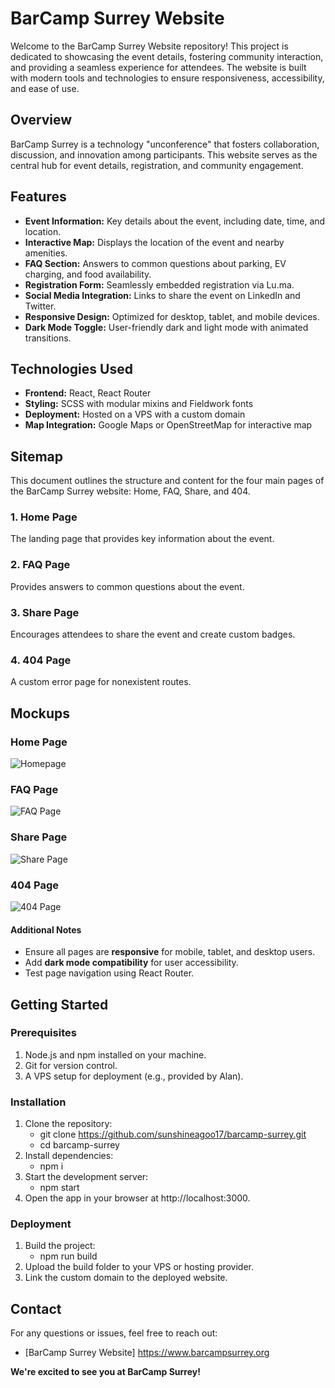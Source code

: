 # BarCamp Surrey Website

Welcome to the BarCamp Surrey Website repository! This project is dedicated to showcasing the event details, fostering community interaction, and providing a seamless experience for attendees. The website is built with modern tools and technologies to ensure responsiveness, accessibility, and ease of use.

## Overview

BarCamp Surrey is a technology "unconference" that fosters collaboration, discussion, and innovation among participants. This website serves as the central hub for event details, registration, and community engagement.

## Features

- **Event Information:** Key details about the event, including date, time, and location.
- **Interactive Map:** Displays the location of the event and nearby amenities.
- **FAQ Section:** Answers to common questions about parking, EV charging, and food availability.
- **Registration Form:** Seamlessly embedded registration via Lu.ma.
- **Social Media Integration:** Links to share the event on LinkedIn and Twitter.
- **Responsive Design:** Optimized for desktop, tablet, and mobile devices.
- **Dark Mode Toggle:** User-friendly dark and light mode with animated transitions.

## Technologies Used

- **Frontend:** React, React Router
- **Styling:** SCSS with modular mixins and Fieldwork fonts
- **Deployment:** Hosted on a VPS with a custom domain
- **Map Integration:** Google Maps or OpenStreetMap for interactive map

## Sitemap
This document outlines the structure and content for the four main pages of the BarCamp Surrey website: Home, FAQ, Share, and 404.

### 1. Home Page
The landing page that provides key information about the event.

### 2. FAQ Page
Provides answers to common questions about the event.

### 3. Share Page
Encourages attendees to share the event and create custom badges.

### 4. 404 Page
A custom error page for nonexistent routes.

## Mockups

### Home Page
![Homepage](/docs/images/barcamp-surrey-home.png)

### FAQ Page
![FAQ Page](/docs/images/barcamp-surrey-faq.png)

### Share Page
![Share Page](/docs/images/barcamp-surrey-social.png)

### 404 Page
![404 Page](/docs/images/barcamp-surrey-404.png)

#### Additional Notes
- Ensure all pages are **responsive** for mobile, tablet, and desktop users.
- Add **dark mode compatibility** for user accessibility.
- Test page navigation using React Router.

## Getting Started

### Prerequisites

1. Node.js and npm installed on your machine.
2. Git for version control.
3. A VPS setup for deployment (e.g., provided by Alan).

### Installation

1. Clone the repository:
   - git clone https://github.com/sunshineagoo17/barcamp-surrey.git
   - cd barcamp-surrey
2. Install dependencies:
    - npm i
3. Start the development server:
    - npm start
4. Open the app in your browser at http://localhost:3000.

### Deployment

1. Build the project:
    - npm run build
2. Upload the build folder to your VPS or hosting provider.
3. Link the custom domain to the deployed website.

## Contact

For any questions or issues, feel free to reach out:
- [BarCamp Surrey Website] https://www.barcampsurrey.org

**We're excited to see you at BarCamp Surrey!**